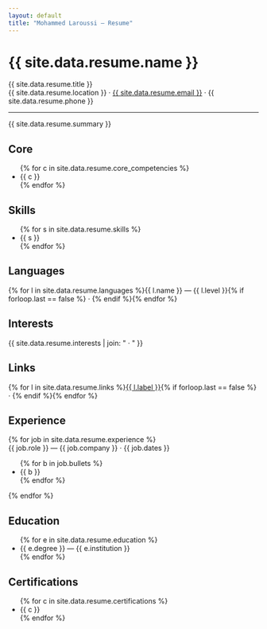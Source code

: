 ```yaml
---
layout: default
title: "Mohammed Laroussi — Resume"
---
```


<div class="header">
  <div>
    <h1>{{ site.data.resume.name }}</h1>
    <div class="subtitle">{{ site.data.resume.title }}</div>
    <div class="meta">{{ site.data.resume.location }} · <a href="mailto:{{ site.data.resume.email }}">{{ site.data.resume.email }}</a> · {{ site.data.resume.phone }}</div>
  </div>
</div>

<hr/>

<div class="intro">{{ site.data.resume.summary }}</div>

<div class="two-col">
  <div class="col">

  <section>
    <h2>Core</h2>
    <ul class="compact">
      {% for c in site.data.resume.core_competencies %}<li>{{ c }}</li>{% endfor %}
    </ul>
  </section>

  <section>
    <h2>Skills</h2>
    <ul class="tags">
      {% for s in site.data.resume.skills %}<li>{{ s }}</li>{% endfor %}
    </ul>
  </section>

  <section>
    <h2>Languages</h2>
    <div class="small">{% for l in site.data.resume.languages %}{{ l.name }} — {{ l.level }}{% if forloop.last == false %} · {% endif %}{% endfor %}</div>
  </section>

  <section>
    <h2>Interests</h2>
    <div class="small">{{ site.data.resume.interests | join: " · " }}</div>
  </section>

  <section>
    <h2>Links</h2>
    <div class="small">{% for l in site.data.resume.links %}<a href="{{ l.url }}">{{ l.label }}</a>{% if forloop.last == false %} · {% endif %}{% endfor %}</div>
  </section>

  </div>
  <div class="col">

  <section>
    <h2>Experience</h2>
    {% for job in site.data.resume.experience %}
    <div class="item">
      <span class="role">{{ job.role }}</span> — <span class="company">{{ job.company }}</span> · <span class="dates">{{ job.dates }}</span>
      <ul class="compact">
        {% for b in job.bullets %}<li>{{ b }}</li>{% endfor %}
      </ul>
    </div>
    {% endfor %}
  </section>

  <section>
    <h2>Education</h2>
    <ul class="compact">
      {% for e in site.data.resume.education %}<li>{{ e.degree }} — {{ e.institution }}</li>{% endfor %}
    </ul>
  </section>

  <section>
    <h2>Certifications</h2>
    <ul class="compact">
      {% for c in site.data.resume.certifications %}<li>{{ c }}</li>{% endfor %}
    </ul>
  </section>

  </div>
</div>